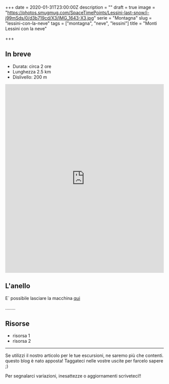 +++
date = 2020-01-31T23:00:00Z
description = ""
draft = true
image = "https://photos.smugmug.com/SpaceTimePoints/Lessini-last-snow/i-j99mSds/0/d3b719cd/X3/IMG_1643-X3.jpg"
serie = "Montagna"
slug = "lessini-con-la-neve"
tags = ["montagna", "neve", "lessini"]
title = "Monti Lessini con la neve"

+++
## In breve

* Durata: circa 2 ore
* Lunghezza 2.5 km
* Dislivello: 200 m

<iframe src="https://www.komoot.com/tour/111972807/embed?profile=1" width="100%" height="600" frameborder="0" scrolling="no"></iframe>

## L'anello

E\` possibile lasciare la macchina [qui](https://goo.gl/maps/cV59a8dyiqJVCaGE8) 

........


## Risorse

* risorsa 1
* risorsa 2

***

Se utilizzi il nostro articolo per le tue escursioni, ne saremo più che contenti. questo blog è nato apposta! Taggateci nelle vostre uscite per farcelo sapere ;)

Per segnalarci variazioni, inesattezze o aggiornamenti scriveteci!!
